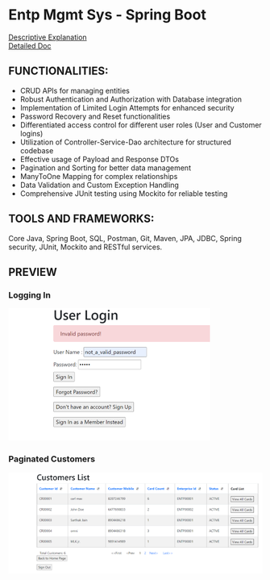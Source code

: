 # Entp Mgmt Sys - Spring Boot

[Descriptive Explanation](https://sarthak248.github.io/view/projects.html#enterprise)  
[Detailed Doc](https://docs.google.com/document/d/1n5243hijWYiuXJmqiAwSdf9CsWO3zGjobceKnkf62v4/edit#heading=h.gp1gawbbws3d)

## FUNCTIONALITIES:

- CRUD APIs for managing entities  
- Robust Authentication and Authorization with Database integration  
- Implementation of Limited Login Attempts for enhanced security
- Password Recovery and Reset functionalities
- Differentiated access control for different user roles (User and Customer logins)
- Utilization of Controller-Service-Dao architecture for structured codebase
- Effective usage of Payload and Response DTOs
- Pagination and Sorting for better data management
- ManyToOne Mapping for complex relationships
- Data Validation and Custom Exception Handling
- Comprehensive JUnit testing using Mockito for reliable testing

## TOOLS AND FRAMEWORKS:

Core Java, Spring Boot, SQL, Postman, Git, Maven, JPA, JDBC, Spring security, JUnit, Mockito and RESTful services.

## PREVIEW

### Logging In  
![img](/assets/imgs/user_login.png)  
### Paginated Customers  
![img](/assets/imgs/customer_view.png)  

